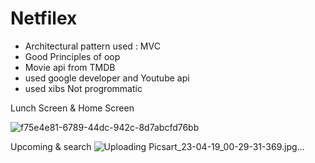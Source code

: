 # Netfilex

* Architectural pattern used : MVC
* Good Principles of oop 
* Movie api from TMDB 
* used google developer and Youtube api
* used xibs Not progrommatic

Lunch Screen & Home Screen

![f75e4e81-6789-44dc-942c-8d7abcfd76bb](https://user-images.githubusercontent.com/72558600/232917706-1b2194bc-4d04-448f-a16a-9cd2798c6b60.jpg)

Upcoming & search
![Uploading Picsart_23-04-19_00-29-31-369.jpg…]()
